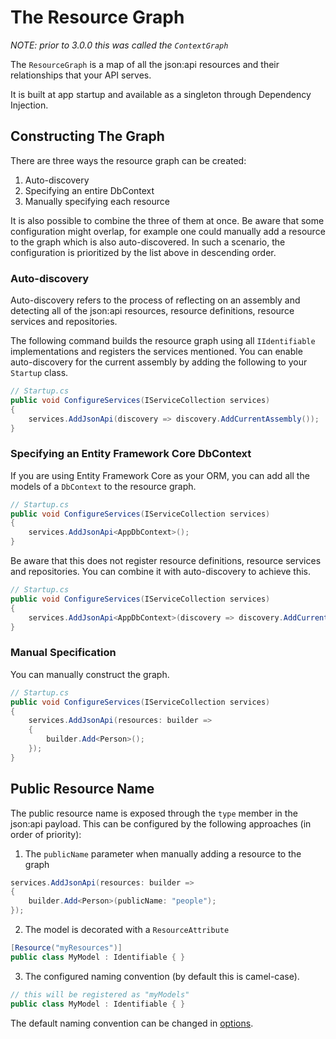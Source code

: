 # The Resource Graph

_NOTE: prior to 3.0.0 this was called the `ContextGraph`_

The `ResourceGraph` is a map of all the json:api resources and their relationships that your API serves.

It is built at app startup and available as a singleton through Dependency Injection.

## Constructing The Graph

There are three ways the resource graph can be created:

1. Auto-discovery
2. Specifying an entire DbContext
3. Manually specifying each resource

It is also possible to combine the three of them at once. Be aware that some configuration might overlap, 
for example one could manually add a resource to the graph which is also auto-discovered. In such a scenario, the configuration
is prioritized by the list above in descending order.

### Auto-discovery

Auto-discovery refers to the process of reflecting on an assembly and
detecting all of the json:api resources, resource definitions, resource services and repositories.

The following command builds the resource graph using all `IIdentifiable` implementations and registers the services mentioned.
You can enable auto-discovery for the current assembly by adding the following to your `Startup` class.

```c#
// Startup.cs
public void ConfigureServices(IServiceCollection services)
{
    services.AddJsonApi(discovery => discovery.AddCurrentAssembly());
}
```

### Specifying an Entity Framework Core DbContext

If you are using Entity Framework Core as your ORM, you can add all the models of a `DbContext`  to the resource graph.

```c#
// Startup.cs
public void ConfigureServices(IServiceCollection services)
{
    services.AddJsonApi<AppDbContext>();
}
```

Be aware that this does not register resource definitions, resource services and repositories. You can combine it with auto-discovery to achieve this.

```c#
// Startup.cs
public void ConfigureServices(IServiceCollection services)
{
    services.AddJsonApi<AppDbContext>(discovery => discovery.AddCurrentAssembly());
}
```

### Manual Specification

You can manually construct the graph.

```c#
// Startup.cs
public void ConfigureServices(IServiceCollection services)
{
    services.AddJsonApi(resources: builder =>
    {
        builder.Add<Person>();
    });
}
```

## Public Resource Name

The public resource name is exposed through the `type` member in the json:api payload. This can be configured by the following approaches (in order of priority):

1. The `publicName` parameter when manually adding a resource to the graph
```c#
services.AddJsonApi(resources: builder =>
{
    builder.Add<Person>(publicName: "people");
});
```

2. The model is decorated with a `ResourceAttribute`
```c#
[Resource("myResources")]
public class MyModel : Identifiable { }
```

3. The configured naming convention (by default this is camel-case).
```c#
// this will be registered as "myModels"
public class MyModel : Identifiable { }
```

The default naming convention can be changed in [options](~/usage/options.md#custom-serializer-settings).

